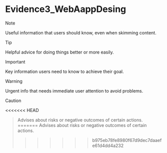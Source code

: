# Evidence3_WebAappDesing

> [!NOTE]
> Useful information that users should know, even when skimming content.

> [!TIP]
> Helpful advice for doing things better or more easily.

> [!IMPORTANT]
> Key information users need to know to achieve their goal.

> [!WARNING]
> Urgent info that needs immediate user attention to avoid problems.

> [!CAUTION]
<<<<<<< HEAD
> Advises about risks or negative outcomes of certain actions.
=======
> Advises about risks or negative outcomes of certain actions.
>>>>>>> b975eb78fe8980f67d9dec7daaefe61d4dd4a232
